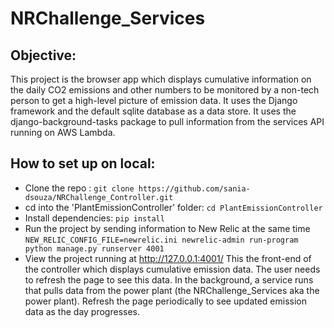 # NRChallenge_Services

## Objective: ##
This project is the browser app which displays cumulative information on the daily CO2 emissions and other numbers to be monitored by a non-tech person to get a high-level picture of emission data.
It uses the Django framework and the default sqlite database as a data store. It uses the django-background-tasks package to pull information from the services API running on AWS Lambda. 

## How to set up on local: ##

- Clone the repo : ``` git clone https://github.com/sania-dsouza/NRChallenge_Controller.git ```
- cd into the 'PlantEmissionController' folder: ``` cd PlantEmissionController ```
- Install dependencies: ``` pip install ```
- Run the project by sending information to New Relic at the same time
  ``` NEW_RELIC_CONFIG_FILE=newrelic.ini newrelic-admin run-program python manage.py runserver 4001 ```
- View the project running at http://127.0.0.1:4001/
This the front-end of the controller which displays cumulative emission data. The user needs to refresh the page to see this data. In the background, a service runs that pulls data from the power plant (the NRChallenge_Services aka the power plant).
Refresh the page periodically to see updated emission data as the day progresses. 
